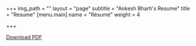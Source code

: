 +++
img_path = ""
layout = "page"
subtitle = "Ankesh Bharti's Resume"
title = "Resume"
[menu.main]
name = "Résumé"
weight = 4

+++
<p><a href="https://github.com/shermisaurus/ankeshb/raw/master/content/ankesh-bharti-resume-2019-06.pdf">Download PDF</a></p>

<object data='https://github.com/shermisaurus/ankeshb/raw/master/content/ankesh-bharti-resume-2019-06.pdf'
type='application/pdf'
width='100%'
height='100%'>
</object>

<!-- https://pdfobject.com/generator/ -->
